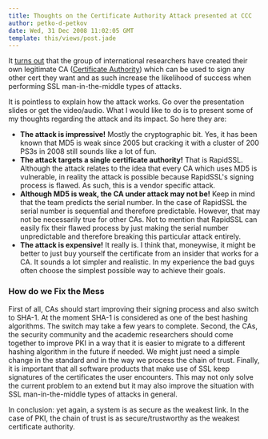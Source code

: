 ```yaml
---
title: Thoughts on the Certificate Authority Attack presented at CCC
author: petko-d-petkov
date: Wed, 31 Dec 2008 11:02:05 GMT
template: this/views/post.jade
---
```


It [turns out](http://events.ccc.de/congress/2008/Fahrplan/events/3023.en.html) that the group of international researchers have created their own legitimate CA ([Certificate Authority](http://en.wikipedia.org/wiki/Certificate_Authority)) which can be used to sign any other cert they want and as such increase the likelihood of success when performing SSL man-in-the-middle types of attacks.

It is pointless to explain how the attack works. Go over the presentation slides or get the video/audio. What I would like to do is to present some of my thoughts regarding the attack and its impact. So here they are:

* **The attack is impressive!** Mostly the cryptographic bit. Yes, it has been known that MD5 is weak since 2005 but cracking it with a cluster of 200 PS3s in 2008 still sounds like a lot of fun.
* **The attack targets a single certificate authority!** That is RapidSSL. Although the attack relates to the idea that every CA which uses MD5 is vulnerable, in reality the attack is possible because RapidSSL's signing process is flawed. As such, this is a vendor specific attack.</il>
* **Although MD5 is weak, the CA under attack may not be!** Keep in mind that the team predicts the serial number. In the case of RapidSSL the serial number is sequential and therefore predictable. However, that may not be necessarily true for other CAs. Not to mention that RapidSSL can easily fix their flawed process by just making the serial number unpredictable and therefore breaking this particular attack entirely.
* **The attack is expensive!** It really is. I think that, moneywise,  it might be better to just buy yourself the certificate from an insider that works for a CA. It sounds a lot simpler and realistic. In my experience the bad guys often choose the simplest possible way to achieve their goals.

### How do we Fix the Mess

First of all, CAs should start improving their signing process and also switch to SHA-1. At the moment SHA-1 is considered as one of the best hashing algorithms. The switch may take a few years to complete. Second, the CAs, the security community and the academic researchers should come together to improve PKI in a way that it is easier to migrate to a different hashing algorithm in the future if needed. We might just need a simple change in the standard and in the way we process the chain of trust. Finally, it is important that all software products that make use of SSL keep signatures of the certificates the user encounters. This may not only solve the current problem to an extend but it may also improve the situation with SSL man-in-the-middle types of attacks in general.

In conclusion: yet again, a system is as secure as the weakest link. In the case of PKI, the chain of trust is as secure/trustworthy as the weakest certificate authority.
